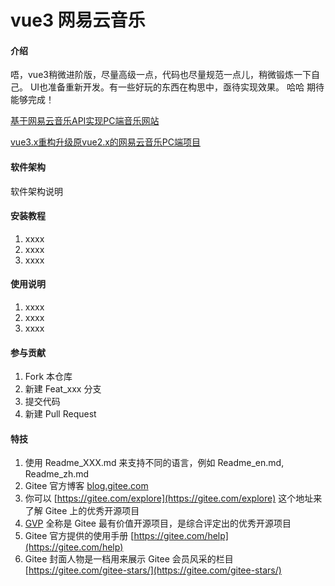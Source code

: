 # vue3 网易云音乐

#### 介绍
唔，vue3稍微进阶版，尽量高级一点，代码也尽量规范一点儿，稍微锻炼一下自己。
UI也准备重新开发。有一些好玩的东西在构思中，亟待实现效果。 哈哈  期待能够完成！

[基于网易云音乐API实现PC端音乐网站](https://gitee.com/trtst/vue_pc_music)

[vue3.x重构升级原vue2.x的网易云音乐PC端项目](https://gitee.com/trtst/vue3.x_music)






#### 软件架构
软件架构说明


#### 安装教程

1.  xxxx
2.  xxxx
3.  xxxx

#### 使用说明

1.  xxxx
2.  xxxx
3.  xxxx

#### 参与贡献

1.  Fork 本仓库
2.  新建 Feat_xxx 分支
3.  提交代码
4.  新建 Pull Request


#### 特技

1.  使用 Readme\_XXX.md 来支持不同的语言，例如 Readme\_en.md, Readme\_zh.md
2.  Gitee 官方博客 [blog.gitee.com](https://blog.gitee.com)
3.  你可以 [https://gitee.com/explore](https://gitee.com/explore) 这个地址来了解 Gitee 上的优秀开源项目
4.  [GVP](https://gitee.com/gvp) 全称是 Gitee 最有价值开源项目，是综合评定出的优秀开源项目
5.  Gitee 官方提供的使用手册 [https://gitee.com/help](https://gitee.com/help)
6.  Gitee 封面人物是一档用来展示 Gitee 会员风采的栏目 [https://gitee.com/gitee-stars/](https://gitee.com/gitee-stars/)
